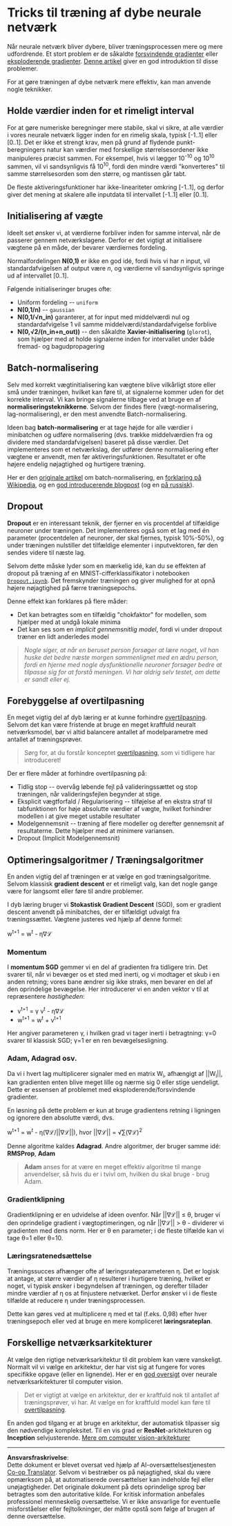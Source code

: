 <!--
CO_OP_TRANSLATOR_METADATA:
{
  "original_hash": "ae074cd940fc2f4dc24fc07b66ccbd99",
  "translation_date": "2025-08-28T15:16:24+00:00",
  "source_file": "lessons/4-ComputerVision/08-TransferLearning/TrainingTricks.md",
  "language_code": "da"
}
-->
# Tricks til træning af dybe neurale netværk

Når neurale netværk bliver dybere, bliver træningsprocessen mere og mere udfordrende. Et stort problem er de såkaldte [forsvindende gradienter](https://en.wikipedia.org/wiki/Vanishing_gradient_problem) eller [eksploderende gradienter](https://deepai.org/machine-learning-glossary-and-terms/exploding-gradient-problem#:~:text=Exploding%20gradients%20are%20a%20problem,updates%20are%20small%20and%20controlled.). [Denne artikel](https://towardsdatascience.com/the-vanishing-exploding-gradient-problem-in-deep-neural-networks-191358470c11) giver en god introduktion til disse problemer.

For at gøre træningen af dybe netværk mere effektiv, kan man anvende nogle teknikker.

## Holde værdier inden for et rimeligt interval

For at gøre numeriske beregninger mere stabile, skal vi sikre, at alle værdier i vores neurale netværk ligger inden for en rimelig skala, typisk [-1..1] eller [0..1]. Det er ikke et strengt krav, men på grund af flydende punkt-beregningers natur kan værdier med forskellige størrelsesordener ikke manipuleres præcist sammen. For eksempel, hvis vi lægger 10<sup>-10</sup> og 10<sup>10</sup> sammen, vil vi sandsynligvis få 10<sup>10</sup>, fordi den mindre værdi "konverteres" til samme størrelsesorden som den større, og mantissen går tabt.

De fleste aktiveringsfunktioner har ikke-lineariteter omkring [-1..1], og derfor giver det mening at skalere alle inputdata til intervallet [-1..1] eller [0..1].

## Initialisering af vægte

Ideelt set ønsker vi, at værdierne forbliver inden for samme interval, når de passerer gennem netværkslagene. Derfor er det vigtigt at initialisere vægtene på en måde, der bevarer værdiernes fordeling.

Normalfordelingen **N(0,1)** er ikke en god idé, fordi hvis vi har *n* input, vil standardafvigelsen af output være *n*, og værdierne vil sandsynligvis springe ud af intervallet [0..1].

Følgende initialiseringer bruges ofte:

- Uniform fordeling -- `uniform`
- **N(0,1/n)** -- `gaussian`
- **N(0,1/√n_in)** garanterer, at for input med middelværdi nul og standardafvigelse 1 vil samme middelværdi/standardafvigelse forblive
- **N(0,√2/(n_in+n_out))** -- den såkaldte **Xavier-initialisering** (`glorot`), som hjælper med at holde signalerne inden for intervallet under både fremad- og bagudpropagering

## Batch-normalisering

Selv med korrekt vægtinitialisering kan vægtene blive vilkårligt store eller små under træningen, hvilket kan føre til, at signalerne kommer uden for det korrekte interval. Vi kan bringe signalerne tilbage ved at bruge en af **normaliseringsteknikkerne**. Selvom der findes flere (vægt-normalisering, lag-normalisering), er den mest anvendte Batch-normalisering.

Ideen bag **batch-normalisering** er at tage højde for alle værdier i minibatchen og udføre normalisering (dvs. trække middelværdien fra og dividere med standardafvigelsen) baseret på disse værdier. Det implementeres som et netværkslag, der udfører denne normalisering efter vægtene er anvendt, men før aktiveringsfunktionen. Resultatet er ofte højere endelig nøjagtighed og hurtigere træning.

Her er den [originale artikel](https://arxiv.org/pdf/1502.03167.pdf) om batch-normalisering, en [forklaring på Wikipedia](https://en.wikipedia.org/wiki/Batch_normalization), og en [god introducerende blogpost](https://towardsdatascience.com/batch-normalization-in-3-levels-of-understanding-14c2da90a338) (og en [på russisk](https://habrahabr.ru/post/309302/)).

## Dropout

**Dropout** er en interessant teknik, der fjerner en vis procentdel af tilfældige neuroner under træningen. Det implementeres også som et lag med én parameter (procentdelen af neuroner, der skal fjernes, typisk 10%-50%), og under træningen nulstiller det tilfældige elementer i inputvektoren, før den sendes videre til næste lag.

Selvom dette måske lyder som en mærkelig idé, kan du se effekten af dropout på træning af en MNIST-cifferklassifikator i notebooken [`Dropout.ipynb`](Dropout.ipynb). Det fremskynder træningen og giver mulighed for at opnå højere nøjagtighed på færre træningsepochs.

Denne effekt kan forklares på flere måder:

- Det kan betragtes som en tilfældig "chokfaktor" for modellen, som hjælper med at undgå lokale minima
- Det kan ses som en *implicit gennemsnitlig model*, fordi vi under dropout træner en lidt anderledes model

> *Nogle siger, at når en beruset person forsøger at lære noget, vil han huske det bedre næste morgen sammenlignet med en ædru person, fordi en hjerne med nogle dysfunktionelle neuroner forsøger bedre at tilpasse sig for at forstå meningen. Vi har aldrig selv testet, om dette er sandt eller ej.*

## Forebyggelse af overtilpasning

En meget vigtig del af dyb læring er at kunne forhindre [overtilpasning](../../3-NeuralNetworks/05-Frameworks/Overfitting.md). Selvom det kan være fristende at bruge en meget kraftfuld neuralt netværksmodel, bør vi altid balancere antallet af modelparametre med antallet af træningsprøver.

> Sørg for, at du forstår konceptet [overtilpasning](../../3-NeuralNetworks/05-Frameworks/Overfitting.md), som vi tidligere har introduceret!

Der er flere måder at forhindre overtilpasning på:

- Tidlig stop -- overvåg løbende fejl på valideringssættet og stop træningen, når valideringsfejlen begynder at stige.
- Eksplicit vægtforfald / Regularisering -- tilføjelse af en ekstra straf til tabfunktionen for høje absolutte værdier af vægte, hvilket forhindrer modellen i at give meget ustabile resultater
- Modelgennemsnit -- træning af flere modeller og derefter gennemsnit af resultaterne. Dette hjælper med at minimere variansen.
- Dropout (Implicit Modelgennemsnit)

## Optimeringsalgoritmer / Træningsalgoritmer

En anden vigtig del af træningen er at vælge en god træningsalgoritme. Selvom klassisk **gradient descent** er et rimeligt valg, kan det nogle gange være for langsomt eller føre til andre problemer.

I dyb læring bruger vi **Stokastisk Gradient Descent** (SGD), som er gradient descent anvendt på minibatches, der er tilfældigt udvalgt fra træningssættet. Vægtene justeres ved hjælp af denne formel:

w<sup>t+1</sup> = w<sup>t</sup> - η∇ℒ

### Momentum

I **momentum SGD** gemmer vi en del af gradienten fra tidligere trin. Det svarer til, når vi bevæger os et sted med inerti, og vi modtager et skub i en anden retning; vores bane ændrer sig ikke straks, men bevarer en del af den oprindelige bevægelse. Her introducerer vi en anden vektor v til at repræsentere *hastigheden*:

- v<sup>t+1</sup> = γ v<sup>t</sup> - η∇ℒ
- w<sup>t+1</sup> = w<sup>t</sup> + v<sup>t+1</sup>

Her angiver parameteren γ, i hvilken grad vi tager inerti i betragtning: γ=0 svarer til klassisk SGD; γ=1 er en ren bevægelsesligning.

### Adam, Adagrad osv.

Da vi i hvert lag multiplicerer signaler med en matrix W<sub>i</sub>, afhængigt af ||W<sub>i</sub>||, kan gradienten enten blive meget lille og nærme sig 0 eller stige uendeligt. Dette er essensen af problemet med eksploderende/forsvindende gradienter.

En løsning på dette problem er kun at bruge gradientens retning i ligningen og ignorere den absolutte værdi, dvs.

w<sup>t+1</sup> = w<sup>t</sup> - η(∇ℒ/||∇ℒ||), hvor ||∇ℒ|| = √∑(∇ℒ)<sup>2</sup>

Denne algoritme kaldes **Adagrad**. Andre algoritmer, der bruger samme idé: **RMSProp**, **Adam**

> **Adam** anses for at være en meget effektiv algoritme til mange anvendelser, så hvis du er i tvivl om, hvilken du skal bruge - brug Adam.

### Gradientklipning

Gradientklipning er en udvidelse af ideen ovenfor. Når ||∇ℒ|| ≤ θ, bruger vi den oprindelige gradient i vægtoptimeringen, og når ||∇ℒ|| > θ - dividerer vi gradienten med dens norm. Her er θ en parameter; i de fleste tilfælde kan vi tage θ=1 eller θ=10.

### Læringsratenedsættelse

Træningssucces afhænger ofte af læringsrateparameteren η. Det er logisk at antage, at større værdier af η resulterer i hurtigere træning, hvilket er noget, vi typisk ønsker i begyndelsen af træningen, og derefter tillader mindre værdier af η os at finjustere netværket. Derfor ønsker vi i de fleste tilfælde at reducere η under træningsprocessen.

Dette kan gøres ved at multiplicere η med et tal (f.eks. 0,98) efter hver træningsepoch eller ved at bruge en mere kompliceret **læringsrateplan**.

## Forskellige netværksarkitekturer

At vælge den rigtige netværksarkitektur til dit problem kan være vanskeligt. Normalt vil vi vælge en arkitektur, der har vist sig at fungere for vores specifikke opgave (eller en lignende). Her er en [god oversigt](https://www.topbots.com/a-brief-history-of-neural-network-architectures/) over neurale netværksarkitekturer til computer vision.

> Det er vigtigt at vælge en arkitektur, der er kraftfuld nok til antallet af træningsprøver, vi har. At vælge en for kraftfuld model kan føre til [overtilpasning](../../3-NeuralNetworks/05-Frameworks/Overfitting.md).

En anden god tilgang er at bruge en arkitektur, der automatisk tilpasser sig den nødvendige kompleksitet. Til en vis grad er **ResNet**-arkitekturen og **Inception** selvjusterende. [Mere om computer vision-arkitekturer](../07-ConvNets/CNN_Architectures.md)

---

**Ansvarsfraskrivelse**:  
Dette dokument er blevet oversat ved hjælp af AI-oversættelsestjenesten [Co-op Translator](https://github.com/Azure/co-op-translator). Selvom vi bestræber os på nøjagtighed, skal du være opmærksom på, at automatiserede oversættelser kan indeholde fejl eller unøjagtigheder. Det originale dokument på dets oprindelige sprog bør betragtes som den autoritative kilde. For kritisk information anbefales professionel menneskelig oversættelse. Vi er ikke ansvarlige for eventuelle misforståelser eller fejltolkninger, der måtte opstå som følge af brugen af denne oversættelse.